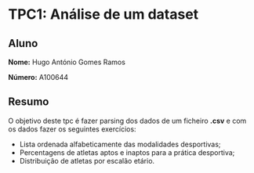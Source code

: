 # TPC1: Análise de um dataset

## Aluno

**Nome:** Hugo António Gomes Ramos

**Número:** A100644

## Resumo
O objetivo deste tpc é fazer parsing dos dados de um ficheiro **.csv** e com os dados fazer os seguintes exercícios:

- Lista ordenada alfabeticamente das modalidades desportivas;
- Percentagens de atletas aptos e inaptos para a prática desportiva;
- Distribuição de atletas por escalão etário.